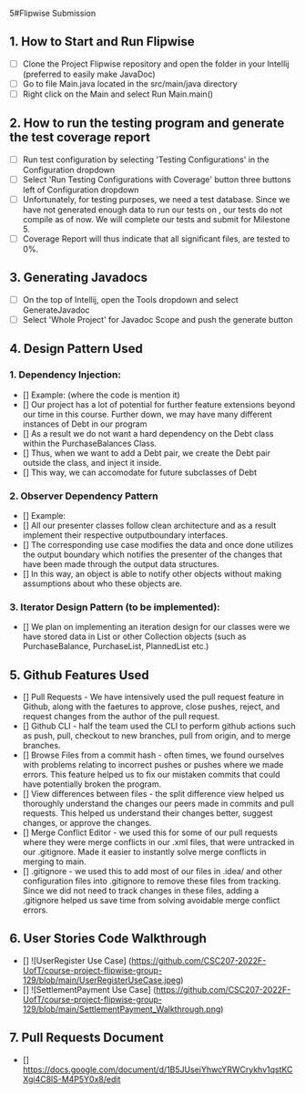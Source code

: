 5#Flipwise Submission
## 1. How to Start and Run Flipwise
- [ ] Clone the Project Flipwise repository and open the folder in your Intellij (preferred to easily make JavaDoc)
- [ ] Go to file Main.java located in the src/main/java directory
- [ ] Right click on the Main and select Run Main.main() 

## 2. How to run the testing program and generate the test coverage report
- [ ] Run test configuration by selecting 'Testing Configurations' in the Configuration dropdown
- [ ] Select 'Run Testing Configurations with Coverage' button three buttons left of Configuration dropdown
- [ ] Unfortunately, for testing purposes, we need a test database. Since we have not generated enough data to run our tests on , our tests do not compile as of now. We will complete our tests and submit for Milestone 5.
- [ ] Coverage Report will thus indicate that all significant files, are tested to 0%.

## 3. Generating Javadocs
- [ ] On the top of Intellij, open the Tools dropdown and select GenerateJavadoc
- [ ] Select 'Whole Project' for Javadoc Scope and push the generate button

## 4. Design Pattern Used
### 1. Dependency Injection:
- [] Example: (where the code is mention it)
- [] Our project has a lot of potential for further feature extensions beyond our time in this course. Further down, we may have many different instances of Debt in our program
- [] As a result we do not want a hard dependency on the Debt class within the PurchaseBalances Class.
- [] Thus, when we want to add a Debt pair, we create the Debt pair outside the class, and inject it inside.
- [] This way, we can accomodate for future subclasses of Debt
### 2. Observer Dependency Pattern
 - [] Example:
 - [] All our presenter classes follow clean architecture and as a result implement their respective outputboundary interfaces.
 - [] The corresponding use case modifies the data and once done utilizes the output boundary which notifies the presenter of the changes that have been made through the output data structures.
  - [] In this way, an object is able to notify other objects without making assumptions about who these objects are. 
  
### 3. Iterator Design Pattern (to be implemented):
- [] We plan on implementing an iteration design for our classes were we have stored data in List or other Collection objects (such as PurchaseBalance, PurchaseList, PlannedList etc.)

## 5. Github Features Used
- [] Pull Requests - We have intensively used the pull request feature in Github, along with the faetures to approve, close pushes, reject, and request changes from the author of the pull request.
- [] Github CLI - half the team used the CLI to perform github actions such as push, pull, checkout to new branches, pull from origin, and to merge branches. 
- [] Browse Files from a commit hash - often times, we found ourselves with problems relating to incorrect pushes or pushes where we made errors. This feature helped us to fix our mistaken commits that could have potentially broken the program. 
- [] View differences between files - the split difference view helped us thoroughly understand the changes our peers made in commits and pull requests. This helped us understand their changes better, suggest changes, or approve the changes.
- [] Merge Conflict Editor - we used this for some of our pull requests where they were merge conflicts in our .xml files, that were untracked in our .gitignore. Made it easier to instantly solve merge conflicts in merging to main.
- [] .gitignore - we used this to add most of our files in .idea/ and other configuration files into .gitignore to remove these files from tracking. Since we did not need to track changes in these files, adding a .gitignore helped us save time from solving avoidable merge conflict errors.

## 6. User Stories Code Walkthrough
 - [] ![UserRegister Use Case] (https://github.com/CSC207-2022F-UofT/course-project-flipwise-group-129/blob/main/UserRegisterUseCase.jpeg)
 - [] ![SettlementPayment Use Case] (https://github.com/CSC207-2022F-UofT/course-project-flipwise-group-129/blob/main/SettlementPayment_Walkthrough.png)

## 7. Pull Requests Document
 - [] https://docs.google.com/document/d/1B5JUseiYhwcYRWCrykhv1qstKCXgi4C8lS-M4P5Y0x8/edit
